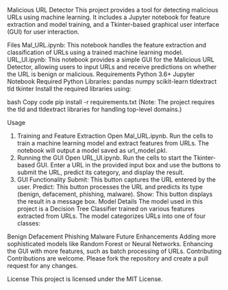 Malicious URL Detector
This project provides a tool for detecting malicious URLs using machine learning. It includes a Jupyter notebook for feature extraction and model training, and a Tkinter-based graphical user interface (GUI) for user interaction.

Files
Mal_URL.ipynb: This notebook handles the feature extraction and classification of URLs using a trained machine learning model.
URL_UI.ipynb: This notebook provides a simple GUI for the Malicious URL Detector, allowing users to input URLs and receive predictions on whether the URL is benign or malicious.
Requirements
Python 3.6+
Jupyter Notebook
Required Python Libraries:
pandas
numpy
scikit-learn
tldextract
tld
tkinter
Install the required libraries using:

bash
Copy code
pip install -r requirements.txt
(Note: The project requires the tld and tldextract libraries for handling top-level domains.)

Usage
1. Training and Feature Extraction
Open Mal_URL.ipynb.
Run the cells to train a machine learning model and extract features from URLs.
The notebook will output a model saved as url_model.pkl.
2. Running the GUI
Open URL_UI.ipynb.
Run the cells to start the Tkinter-based GUI.
Enter a URL in the provided input box and use the buttons to submit the URL, predict its category, and display the result.
3. GUI Functionality
Submit: This button captures the URL entered by the user.
Predict: This button processes the URL and predicts its type (benign, defacement, phishing, malware).
Show: This button displays the result in a message box.
Model Details
The model used in this project is a Decision Tree Classifier trained on various features extracted from URLs. The model categorizes URLs into one of four classes:

Benign
Defacement
Phishing
Malware
Future Enhancements
Adding more sophisticated models like Random Forest or Neural Networks.
Enhancing the GUI with more features, such as batch processing of URLs.
Contributing
Contributions are welcome. Please fork the repository and create a pull request for any changes.

License
This project is licensed under the MIT License.
